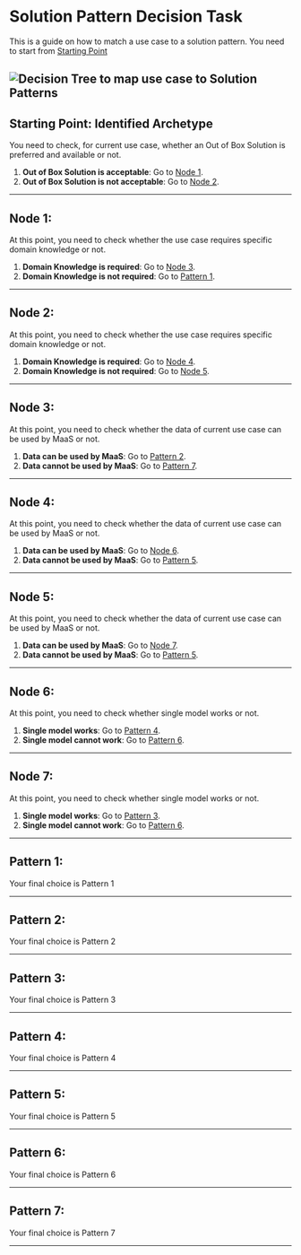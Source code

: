 # Solution Pattern Decision Task

This is a guide on how to match a use case to a solution pattern. You need to start from [Starting Point](#starting-point-identified-Archetype)

![Decision Tree to map use case to Solution Patterns](image.png)
---


## Starting Point: Identified Archetype

You need to check, for current use case, whether an Out of Box Solution is preferred and available or not.

1. **Out of Box Solution is acceptable**: Go to [Node 1](#node-1).
2. **Out of Box Solution is not acceptable**: Go to [Node 2](#node-2).

---

## Node 1: 

At this point, you need to check whether the use case requires specific domain knowledge or not.

1. **Domain Knowledge is required**: Go to [Node 3](#node-3).
2. **Domain Knowledge is not required**: Go to [Pattern 1](#pattern-1).

---

## Node 2: 

At this point, you need to check whether the use case requires specific domain knowledge or not.

1. **Domain Knowledge is required**: Go to [Node 4](#node-4).
2. **Domain Knowledge is not required**: Go to [Node 5](#node-5).

---

## Node 3: 

At this point, you need to check whether the data of current use case can be used by MaaS or not.

1. **Data can be used by MaaS**: Go to [Pattern 2](#pattern-2).
2. **Data cannot be used by MaaS**: Go to [Pattern 7](#pattern-7).

---

## Node 4: 

At this point, you need to check whether the data of current use case can be used by MaaS or not.

1. **Data can be used by MaaS**: Go to [Node 6](#node-6).
2. **Data cannot be used by MaaS**: Go to [Pattern 5](#pattern-5).

---

## Node 5: 

At this point, you need to check whether the data of current use case can be used by MaaS or not.

1. **Data can be used by MaaS**: Go to [Node 7](#node-7).
2. **Data cannot be used by MaaS**: Go to [Pattern 5](#pattern-5).

---

## Node 6: 

At this point, you need to check whether single model works or not.

1. **Single model works**: Go to [Pattern 4](#pattern-4).
2. **Single model cannot work**: Go to [Pattern 6](#pattern-6).

---

## Node 7: 

At this point, you need to check whether single model works or not.

1. **Single model works**: Go to [Pattern 3](#pattern-3).
2. **Single model cannot work**: Go to [Pattern 6](#pattern-6).

---

## Pattern 1: 

Your final choice is Pattern 1

---

## Pattern 2: 

Your final choice is Pattern 2

---

## Pattern 3: 

Your final choice is Pattern 3

---

## Pattern 4: 

Your final choice is Pattern 4

---

## Pattern 5: 

Your final choice is Pattern 5

---

## Pattern 6: 

Your final choice is Pattern 6

---

## Pattern 7: 

Your final choice is Pattern 7

---

